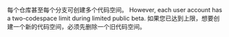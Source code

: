 每个仓库甚至每个分支可创建多个代码空间。 However, each user account has a two-codespace limit during limited public beta. 如果您已达到上限，想要创建一个新的代码空间，必须先删除一个旧代码空间。
